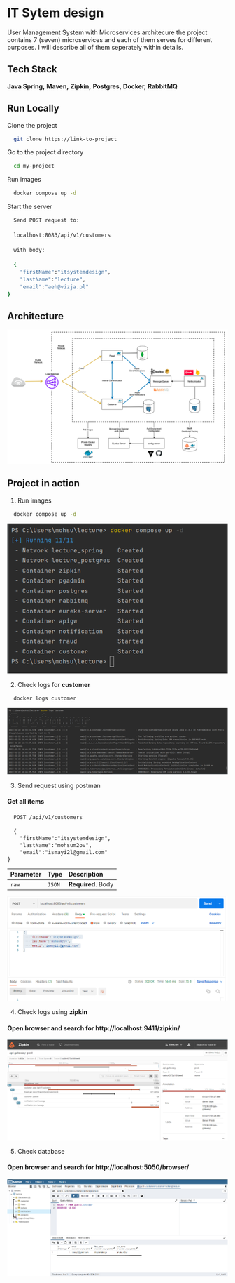 
# IT Sytem design 

User Management System with Microservices architecure the project contains 7 (seven) microservices and each of them serves for different purposes. I will describe all of them seperately within details.


## Tech Stack

**Java Spring,** **Maven,** **Zipkin,** **Postgres,** **Docker,** 
**RabbitMQ**



## Run Locally

Clone the project

```bash
  git clone https://link-to-project
```

Go to the project directory

```bash
  cd my-project
```

Run images

```bash
  docker compose up -d
```

Start the server

```bash
  Send POST request to: 
  
  localhost:8083/api/v1/customers
  
  with body:

  {
    "firstName":"itsystemdesign",
    "lastName":"lecture",
    "email":"aeh@vizja.pl"
}
```

## Architecture

![img_1.png](img_1.png)

## Project in action

1. Run images

```bash
  docker compose up -d
```
![img_2.png](img_2.png)

2. Check logs for **customer**

```bash
  docker logs customer
```
![img_3.png](img_3.png)

3. Send request using postman

#### Get all items

```http
  POST /api/v1/customers
  
  {
    "firstName":"itsystemdesign",
    "lastName":"mohsum2ov",
    "email":"ismayi2l@gmail.com"
}
```

| Parameter | Type   | Description        |
|:----------|:-------|:-------------------|
| `raw`     | `JSON` | **Required**. Body |

![img_5.png](img_5.png)

4. Check logs using **zipkin**

#### Open browser and search for http://localhost:9411/zipkin/

![img_4.png](img_4.png)


5. Check database

#### Open browser and search for http://localhost:5050/browser/

![img_6.png](img_6.png)